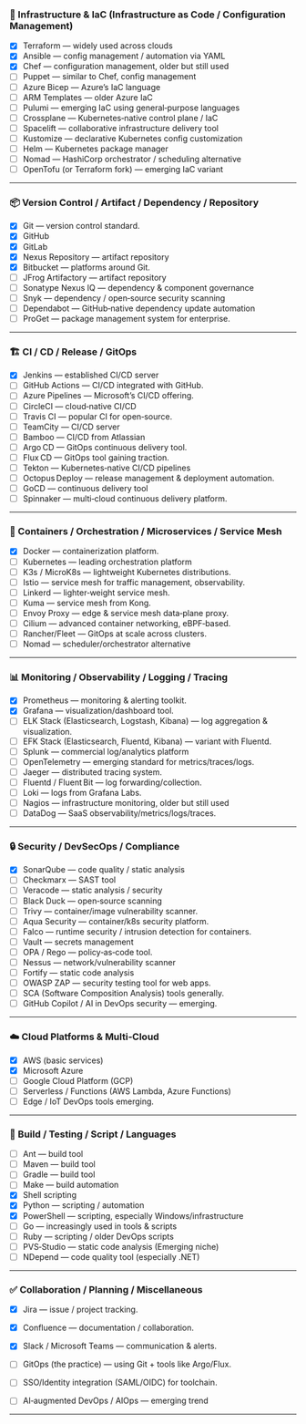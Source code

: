 
### 🧱 Infrastructure & IaC (Infrastructure as Code / Configuration Management)

* [x] Terraform — widely used across clouds
* [x] Ansible — config management / automation via YAML
* [x] Chef — configuration management, older but still used
* [ ] Puppet — similar to Chef, config management
* [ ] Azure Bicep — Azure’s IaC language
* [ ] ARM Templates — older Azure IaC
* [ ] Pulumi — emerging IaC using general‑purpose languages
* [ ] Crossplane — Kubernetes‑native control plane / IaC
* [ ] Spacelift — collaborative infrastructure delivery tool
* [ ] Kustomize — declarative Kubernetes config customization
* [ ] Helm — Kubernetes package manager
* [ ] Nomad — HashiCorp orchestrator / scheduling alternative
* [ ] OpenTofu (or Terraform fork) — emerging IaC variant

---

### 📦 Version Control / Artifact / Dependency / Repository

* [x] Git — version control standard.
* [x] GitHub
* [x] GitLab
* [x] Nexus Repository — artifact repository
* [x] Bitbucket — platforms around Git.
* [ ] JFrog Artifactory — artifact repository
* [ ] Sonatype Nexus IQ — dependency & component governance
* [ ] Snyk — dependency / open‑source security scanning
* [ ] Dependabot — GitHub‑native dependency update automation
* [ ] ProGet — package management system for enterprise.

---

### 🏗 CI / CD / Release / GitOps

* [x] Jenkins — established CI/CD server
* [ ] GitHub Actions — CI/CD integrated with GitHub.
* [ ] Azure Pipelines — Microsoft’s CI/CD offering.
* [ ] CircleCI — cloud‑native CI/CD
* [ ] Travis CI — popular CI for open‑source.
* [ ] TeamCity — CI/CD server
* [ ] Bamboo — CI/CD from Atlassian
* [ ] Argo CD — GitOps continuous delivery tool.
* [ ] Flux CD — GitOps tool gaining traction.
* [ ] Tekton — Kubernetes‑native CI/CD pipelines
* [ ] Octopus Deploy — release management & deployment automation.
* [ ] GoCD — continuous delivery tool
* [ ] Spinnaker — multi‑cloud continuous delivery platform.

---

### 🐳 Containers / Orchestration / Microservices / Service Mesh

* [x] Docker — containerization platform.
* [ ] Kubernetes — leading orchestration platform
* [ ] K3s / MicroK8s — lightweight Kubernetes distributions.
* [ ] Istio — service mesh for traffic management, observability.
* [ ] Linkerd — lighter‑weight service mesh.
* [ ] Kuma — service mesh from Kong.
* [ ] Envoy Proxy — edge & service mesh data‑plane proxy.
* [ ] Cilium — advanced container networking, eBPF‑based.
* [ ] Rancher/Fleet — GitOps at scale across clusters.
* [ ] Nomad — scheduler/orchestrator alternative

---

### 📊 Monitoring / Observability / Logging / Tracing

* [x] Prometheus — monitoring & alerting toolkit.
* [x] Grafana — visualization/dashboard tool.
* [ ] ELK Stack (Elasticsearch, Logstash, Kibana) — log aggregation & visualization.
* [ ] EFK Stack (Elasticsearch, Fluentd, Kibana) — variant with Fluentd.
* [ ] Splunk — commercial log/analytics platform
* [ ] OpenTelemetry — emerging standard for metrics/traces/logs.
* [ ] Jaeger — distributed tracing system.
* [ ] Fluentd / Fluent Bit — log forwarding/collection.
* [ ] Loki — logs from Grafana Labs.
* [ ] Nagios — infrastructure monitoring, older but still used
* [ ] DataDog — SaaS observability/metrics/logs/traces.

---

### 🔒 Security / DevSecOps / Compliance

* [x] SonarQube — code quality / static analysis
* [ ] Checkmarx — SAST tool
* [ ] Veracode — static analysis / security
* [ ] Black Duck — open‑source scanning
* [ ] Trivy — container/image vulnerability scanner.
* [ ] Aqua Security — container/k8s security platform.
* [ ] Falco — runtime security / intrusion detection for containers.
* [ ] Vault — secrets management
* [ ] OPA / Rego — policy‑as‑code tool.
* [ ] Nessus — network/vulnerability scanner
* [ ] Fortify — static code analysis
* [ ] OWASP ZAP — security testing tool for web apps.
* [ ] SCA (Software Composition Analysis) tools generally.
* [ ] GitHub Copilot / AI in DevOps security — emerging.

---

### ☁️ Cloud Platforms & Multi‑Cloud

* [x] AWS (basic services)
* [x] Microsoft Azure
* [ ] Google Cloud Platform (GCP)
* [ ] Serverless / Functions (AWS Lambda, Azure Functions)
* [ ] Edge / IoT DevOps tools emerging.

---

### 🧰 Build / Testing / Script / Languages

* [ ] Ant — build tool
* [ ] Maven — build tool
* [ ] Gradle — build tool
* [ ] Make — build automation
* [x] Shell scripting
* [x] Python — scripting / automation
* [x] PowerShell — scripting, especially Windows/infrastructure
* [ ] Go — increasingly used in tools & scripts
* [ ] Ruby — scripting / older DevOps scripts
* [ ] PVS‑Studio — static code analysis (Emerging niche)
* [ ] NDepend — code quality tool (especially .NET)

---

### ✅ Collaboration / Planning / Miscellaneous

* [x] Jira — issue / project tracking.
* [x] Confluence — documentation / collaboration.
* [x] Slack / Microsoft Teams — communication & alerts.
* [ ] GitOps (the practice) — using Git + tools like Argo/Flux.
* [ ] SSO/Identity integration (SAML/OIDC) for toolchain.
* [ ] AI‑augmented DevOps / AIOps — emerging trend


---
